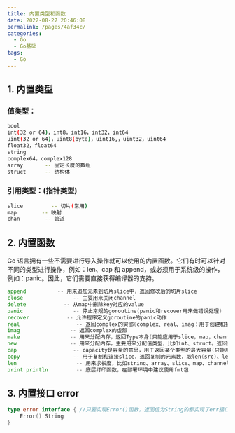 ```yaml
---
title: 内置类型和函数
date: 2022-08-27 20:46:08
permalink: /pages/4af34c/
categories:
  - Go
  - Go基础
tags:
  - Go
---
```


## 1. 内置类型

### 值类型：

```bash
bool
int(32 or 64)，int8，int16，int32，int64
uint(32 or 64)，uint8(byte)，uint16,，uint32，uint64
float32，float64
string
complex64，complex128
array       -- 固定长度的数组
struct      -- 结构体
```

### 引用类型：(指针类型)

```bash
slice		  -- 切片(常用)
map		   -- 映射
chan		-- 管道
```

## 2. 内置函数

Go 语言拥有一些不需要进行导入操作就可以使用的内置函数。它们有时可以针对不同的类型进行操作，例如：len、cap 和 append，或必须用于系统级的操作，例如：panic。因此，它们需要直接获得编译器的支持。

```go
append			-- 用来追加元素到切片slice中，返回修改后的切片slice
close				 -- 主要用来关闭channel
delete			  -- 从map中删除key对应的value
panic				 -- 停止常规的goroutine(panic和recover用来做错误处理)
recover			   -- 允许程序定义goroutine的panic动作
real				  -- 返回complex的实部(complex、real、imag：用于创建和操作复数)
imag				-- 返回complex的虚部
make				-- 用来分配内存，返回Type本身(只能应用于slice，map，channel)
new					-- 用来分配内存，主要用来分配值类型，比如int、struct。返回指向Type的指针
cap					 -- capacity是容量的意思，用于返回某个类型的最大容量(只能用于slice和map)
copy				 -- 用于复制和连接slice，返回复制的元素数，取len(src)、len(dst)的最小值
len					  -- 用来求长度，比如string、array、slice、map、channel，返回长度
print println         -- 底层打印函数，在部署环境中建议使用fmt包
```

## 3. 内置接口 error

```go
type error interface { //只要实现Error()函数，返回值为String的都实现了err接口
  	Error() String
}
```
